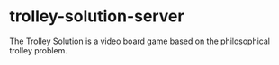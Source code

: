 # trolley-solution-server
The Trolley Solution is a video board game based on the philosophical trolley problem.
